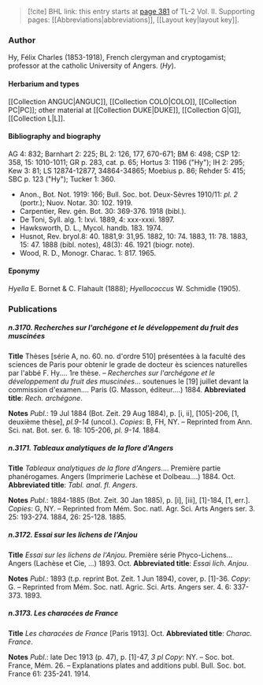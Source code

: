 > [!cite] BHL link: this entry starts at [page 381](https://www.biodiversitylibrary.org/item/103253#page/407/mode/1up) of TL-2 Vol. II.
> Supporting pages: [[Abbreviations|abbreviations]], [[Layout key|layout key]].

### Author

Hy, Félix Charles (1853-1918), French clergyman and cryptogamist; professor at the catholic University of Angers. (*Hy*).

#### Herbarium and types

[[Collection ANGUC|ANGUC]], [[Collection COLO|COLO]], [[Collection PC|PC]]; other material at [[Collection DUKE|DUKE]], [[Collection G|G]], [[Collection L|L]].

#### Bibliography and biography

AG 4: 832; Barnhart 2: 225; BL 2: 126, 177, 670-671; BM 6: 498; CSP 12: 358, 15: 1010-1011; GR p. 283, cat. p. 65; Hortus 3: 1196 ("Hy"); IH 2: 295; Kew 3: 81; LS 12874-12877, 34864-34865; Moebius p. 86; Rehder 5: 415; SBC p. 123 ("Hy"); Tucker 1: 360.
- Anon., Bot. Not. 1919: 166; Bull. Soc. bot. Deux-Sèvres 1910/11: *pl. 2* (portr.); Nuov. Notar. 30: 102. 1919.
- Carpentier, Rev. gén. Bot. 30: 369-376. 1918 (bibl.).
- De Toni, Syll. alg. 1: lxvi. 1889, 4: xxx-xxxi. 1897.
- Hawksworth, D. L., Mycol. handb. 183. 1974.
- Husnot, Rev. bryol.8: 40. 1881,9: 31,95. 1882, 10: 74. 1883, 11: 78. 1883, 15: 47. 1888 (bibl. notes), 48(3): 46. 1921 (biogr. note).
- Wood, R. D., Monogr. Charac. 1: 817. 1965.

#### Eponymy

*Hyella* E. Bornet & C. Flahault (1888); *Hyellococcus* W. Schmidle (1905).

### Publications

##### n.3170. Recherches sur l'archégone et le développement du fruit des muscinées

**Title**
Thèses \[série A, no. 60. no. d'ordre 510\] présentées à la faculté des sciences de Paris pour obtenir le grade de docteur ès sciences naturelles par l'abbé F. Hy.... 1re thèse. – *Recherches sur l'archégone et le développement du fruit des muscinées*... soutenues le \[19\] juillet devant la commission d'examen.... Paris (G. Masson, éditeur....) 1884.
**Abbreviated title**: *Rech. archégone*.

**Notes**
*Publ*.: 19 Jul 1884 (Bot. Zeit. 29 Aug 1884), p. \[i, ii\], \[105\]-206, \[1, deuxième thèse\], *pl.9-14* (uncol.). *Copies*: B, FH, NY. – Reprinted from Ann. Sci. nat. Bot. ser. 6. 18: 105-206, *pl. 9-14.* 1884.

##### n.3171. Tableaux analytiques de la flore d'Angers

**Title**
*Tableaux analytiques de la flore d'Angers*.... Première partie phanérogames. Angers (Imprimerie Lachèse et Dolbeau....) 1884. Oct.
**Abbreviated title**: *Tabl. anal. fl. Angers*.

**Notes**
*Publ*.: 1884-1885 (Bot. Zeit. 30 Jan 1885), p. \[i\], \[iii\], \[1\]-184, \[1, err.\]. *Copies*: G, NY. – Reprinted from Mém. Soc. natl. Agr. Sci. Arts Angers ser. 3. 25: 193-274. 1884, 26: 25-128. 1885.

##### n.3172. Essai sur les lichens de l'Anjou

**Title**
*Essai sur les lichens de l'Anjou*. Première série Phyco-Lichens... Angers (Lachèse et Cie, ...) 1893. Oct.
**Abbreviated title**: *Essai lich. Anjou*.

**Notes**
*Publ*.: 1893 (t.p. reprint Bot. Zeit. 1 Jun 1894), cover, p. \[1\]-36. *Copy*: G. – Reprinted from Mém. Soc. natl. Agric. Sci. Arts. Angers ser. 4. 6: 337-373. 1893.

##### n.3173. Les characées de France

**Title**
*Les characées de France* \[Paris 1913\]. Oct.
**Abbreviated title**: *Charac. France*.

**Notes**
*Publ*.: late Dec 1913 (p. 47), p. \[1\]-47, *3 pl Copy*: NY. – Soc. bot. France, Mém. 26. – Explanations plates and additions publ. Bull. Soc. bot. France 61: 235-241. 1914.

